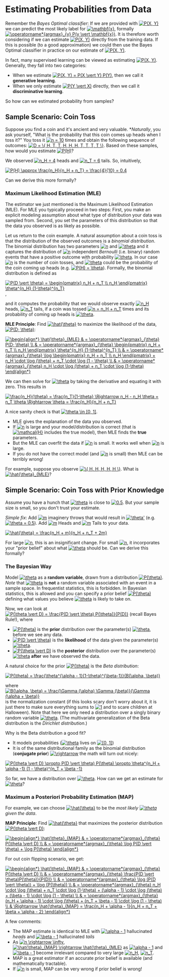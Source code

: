 # Estimating Probabilities from Data

Remember the *Bayes Optimal classifier*: If we are provided with <a href="https://www.codecogs.com/eqnedit.php?latex=P(X,&space;Y)" target="_blank"><img src="https://latex.codecogs.com/gif.latex?P(X,&space;Y)" title="P(X, Y)" /></a> we can predict the most likely label for <a href="https://www.codecogs.com/eqnedit.php?latex=\mathbf{x}" target="_blank"><img src="https://latex.codecogs.com/gif.latex?\mathbf{x}" title="\mathbf{x}" /></a>, formally <a href="https://www.codecogs.com/eqnedit.php?latex=\operatorname*{argmax}_{y}&space;P(y&space;\vert&space;\mathbf{x})" target="_blank"><img src="https://latex.codecogs.com/gif.latex?\operatorname*{argmax}_{y}&space;P(y&space;\vert&space;\mathbf{x})" title="\operatorname*{argmax}_{y} P(y \vert \mathbf{x})" /></a>. It is therefore worth considering if we can estimate <a href="https://www.codecogs.com/eqnedit.php?latex=P(X,&space;Y)" target="_blank"><img src="https://latex.codecogs.com/gif.latex?P(X,&space;Y)" title="P(X, Y)" /></a> directly from the training data. If this is possible (to a good approximation) we could then use the Bayes Optimal classifier in practice on our estimate of <a href="https://www.codecogs.com/eqnedit.php?latex=P(X,&space;Y)" target="_blank"><img src="https://latex.codecogs.com/gif.latex?P(X,&space;Y)" title="P(X, Y)" /></a>.

In fact, many supervised learning can be viewed as estimating <a href="https://www.codecogs.com/eqnedit.php?latex=P(X,&space;Y)" target="_blank"><img src="https://latex.codecogs.com/gif.latex?P(X,&space;Y)" title="P(X, Y)" /></a>. Generally, they fall into two categories:

- When we estimate <a href="https://www.codecogs.com/eqnedit.php?latex=P(X,&space;Y)&space;=&space;P(X&space;\vert&space;Y)&space;P(Y)" target="_blank"><img src="https://latex.codecogs.com/gif.latex?P(X,&space;Y)&space;=&space;P(X&space;\vert&space;Y)&space;P(Y)" title="P(X, Y) = P(X \vert Y) P(Y)" /></a>, then we call it **generative learning**.
- When we only estimate <a href="https://www.codecogs.com/eqnedit.php?latex=P(Y&space;\vert&space;X)" target="_blank"><img src="https://latex.codecogs.com/gif.latex?P(Y&space;\vert&space;X)" title="P(Y \vert X)" /></a> directly, then we call it **discriminative learning**.

So how can we estimated probability from samples?

## Sample Scenario: Coin Toss

Suppose you find a coin and it's ancient and very valuable. **Naturally*, you ask yourself, "What is the probability that this coin comes up heads when I toss it?" You toss it <a href="https://www.codecogs.com/eqnedit.php?latex=n&space;=&space;10" target="_blank"><img src="https://latex.codecogs.com/gif.latex?n&space;=&space;10" title="n = 10" /></a> times and obtain the following sequence of outcomes: <a href="https://www.codecogs.com/eqnedit.php?latex=D&space;=&space;\{&space;H,&space;T,&space;T,&space;H,&space;H,&space;H,&space;T,&space;T,&space;T,&space;T&space;\}" target="_blank"><img src="https://latex.codecogs.com/gif.latex?D&space;=&space;\{&space;H,&space;T,&space;T,&space;H,&space;H,&space;H,&space;T,&space;T,&space;T,&space;T&space;\}" title="D = \{ H, T, T, H, H, H, T, T, T, T \}" /></a>. Based on these samples, how would you estimate <a href="https://www.codecogs.com/eqnedit.php?latex=P(H)" target="_blank"><img src="https://latex.codecogs.com/gif.latex?P(H)" title="P(H)" /></a>?

We observed <a href="https://www.codecogs.com/eqnedit.php?latex=n_H&space;=&space;4" target="_blank"><img src="https://latex.codecogs.com/gif.latex?n_H&space;=&space;4" title="n_H = 4" /></a> heads and <a href="https://www.codecogs.com/eqnedit.php?latex=n_T&space;=&space;6" target="_blank"><img src="https://latex.codecogs.com/gif.latex?n_T&space;=&space;6" title="n_T = 6" /></a> tails. So, intuitively,

<a href="https://www.codecogs.com/eqnedit.php?latex=P(H)&space;\approx&space;\frac{n_H}{n_H&space;&plus;&space;n_T}&space;=&space;\frac{4}{10}&space;=&space;0.4" target="_blank"><img src="https://latex.codecogs.com/gif.latex?P(H)&space;\approx&space;\frac{n_H}{n_H&space;&plus;&space;n_T}&space;=&space;\frac{4}{10}&space;=&space;0.4" title="P(H) \approx \frac{n_H}{n_H + n_T} = \frac{4}{10} = 0.4" /></a>

Can we derive this more formally?

### Maximum Likelihood Estimation (MLE)

The estimator we just mentioned is the Maximum Likelihood Estimation (MLE). For MLE you typically proceed in two steps: First, you make an explicit modeling assumption about what type of distribution your data was sampled from. Second, you set the parameters of this distribution so that the data you observed is as likely as possible.

Let us return to the coin example. A natural assumption about a coin toss is that the distribution of the observed outcomes is a *binomial distribution*. The binomial distribution has two parameters <a href="https://www.codecogs.com/eqnedit.php?latex=n" target="_blank"><img src="https://latex.codecogs.com/gif.latex?n" title="n" /></a> and <a href="https://www.codecogs.com/eqnedit.php?latex=\theta" target="_blank"><img src="https://latex.codecogs.com/gif.latex?\theta" title="\theta" /></a> and it captures the distribution of <a href="https://www.codecogs.com/eqnedit.php?latex=n" target="_blank"><img src="https://latex.codecogs.com/gif.latex?n" title="n" /></a> independent *Bernoulli* (i.e. binary) random events that have a positive outcome with probability <a href="https://www.codecogs.com/eqnedit.php?latex=\theta" target="_blank"><img src="https://latex.codecogs.com/gif.latex?\theta" title="\theta" /></a>. In our case <a href="https://www.codecogs.com/eqnedit.php?latex=n" target="_blank"><img src="https://latex.codecogs.com/gif.latex?n" title="n" /></a> is the number of coin tosses, and <a href="https://www.codecogs.com/eqnedit.php?latex=\theta" target="_blank"><img src="https://latex.codecogs.com/gif.latex?\theta" title="\theta" /></a> could be the probability of the coin coming up heads (e.g. <a href="https://www.codecogs.com/eqnedit.php?latex=P(H)&space;=&space;\theta" target="_blank"><img src="https://latex.codecogs.com/gif.latex?P(H)&space;=&space;\theta" title="P(H) = \theta" /></a>). Formally, the binomial distribution is defined as

<a href="https://www.codecogs.com/eqnedit.php?latex=P(D&space;\vert&space;\theta)&space;=&space;\begin{pmatrix}&space;n_H&space;&plus;&space;n_T&space;\\&space;n_H&space;\end{pmatrix}&space;\theta^{n_H}&space;(1-\theta)^{n_T}" target="_blank"><img src="https://latex.codecogs.com/gif.latex?P(D&space;\vert&space;\theta)&space;=&space;\begin{pmatrix}&space;n_H&space;&plus;&space;n_T&space;\\&space;n_H&space;\end{pmatrix}&space;\theta^{n_H}&space;(1-\theta)^{n_T}" title="P(D \vert \theta) = \begin{pmatrix} n_H + n_T \\ n_H \end{pmatrix} \theta^{n_H} (1-\theta)^{n_T}" /></a>,

and it computes the probability that we would observe exactly <a href="https://www.codecogs.com/eqnedit.php?latex=n_H" target="_blank"><img src="https://latex.codecogs.com/gif.latex?n_H" title="n_H" /></a> heads, <a href="https://www.codecogs.com/eqnedit.php?latex=n_T" target="_blank"><img src="https://latex.codecogs.com/gif.latex?n_T" title="n_T" /></a> tails, if a coin was tossed <a href="https://www.codecogs.com/eqnedit.php?latex=n&space;=&space;n_H&space;&plus;&space;n_T" target="_blank"><img src="https://latex.codecogs.com/gif.latex?n&space;=&space;n_H&space;&plus;&space;n_T" title="n = n_H + n_T" /></a> times and its probability of coming up heads is <a href="https://www.codecogs.com/eqnedit.php?latex=\theta" target="_blank"><img src="https://latex.codecogs.com/gif.latex?\theta" title="\theta" /></a>.

**MLE Principle**: Find <a href="https://www.codecogs.com/eqnedit.php?latex=\hat{\theta}" target="_blank"><img src="https://latex.codecogs.com/gif.latex?\hat{\theta}" title="\hat{\theta}" /></a> to maximize the likelihood of the data, <a href="https://www.codecogs.com/eqnedit.php?latex=P(D;&space;\theta)" target="_blank"><img src="https://latex.codecogs.com/gif.latex?P(D;&space;\theta)" title="P(D; \theta)" /></a>:

<a href="https://www.codecogs.com/eqnedit.php?latex=\begin{align*}&space;\hat{\theta}_{MLE}&space;&&space;=&space;\operatorname*{argmax}_{\theta}&space;P(D;&space;\theta)&space;\\&space;&&space;=&space;\operatorname*{argmax}_{\theta}&space;\begin{pmatrix}&space;n_H&space;&plus;&space;n_T&space;\\&space;n_H&space;\end{pmatrix}&space;\theta^{n_H}&space;(1-\theta)^{n_T}&space;\\&space;&&space;=&space;\operatorname*{argmax}_{\theta}&space;\log&space;\begin{pmatrix}&space;n_H&space;&plus;&space;n_T&space;\\&space;n_H&space;\end{pmatrix}&space;&plus;&space;n_H&space;\cdot&space;\log&space;(\theta)&space;&plus;&space;n_T&space;\cdot&space;\log&space;(1&space;-&space;\theta)&space;\\&space;&&space;=&space;\operatorname*{argmax}_{\theta}&space;n_H&space;\cdot&space;\log&space;(\theta)&space;&plus;&space;n_T&space;\cdot&space;\log&space;(1-\theta)&space;\end{align*}" target="_blank"><img src="https://latex.codecogs.com/gif.latex?\begin{align*}&space;\hat{\theta}_{MLE}&space;&&space;=&space;\operatorname*{argmax}_{\theta}&space;P(D;&space;\theta)&space;\\&space;&&space;=&space;\operatorname*{argmax}_{\theta}&space;\begin{pmatrix}&space;n_H&space;&plus;&space;n_T&space;\\&space;n_H&space;\end{pmatrix}&space;\theta^{n_H}&space;(1-\theta)^{n_T}&space;\\&space;&&space;=&space;\operatorname*{argmax}_{\theta}&space;\log&space;\begin{pmatrix}&space;n_H&space;&plus;&space;n_T&space;\\&space;n_H&space;\end{pmatrix}&space;&plus;&space;n_H&space;\cdot&space;\log&space;(\theta)&space;&plus;&space;n_T&space;\cdot&space;\log&space;(1&space;-&space;\theta)&space;\\&space;&&space;=&space;\operatorname*{argmax}_{\theta}&space;n_H&space;\cdot&space;\log&space;(\theta)&space;&plus;&space;n_T&space;\cdot&space;\log&space;(1-\theta)&space;\end{align*}" title="\begin{align*} \hat{\theta}_{MLE} & = \operatorname*{argmax}_{\theta} P(D; \theta) \\ & = \operatorname*{argmax}_{\theta} \begin{pmatrix} n_H + n_T \\ n_H \end{pmatrix} \theta^{n_H} (1-\theta)^{n_T} \\ & = \operatorname*{argmax}_{\theta} \log \begin{pmatrix} n_H + n_T \\ n_H \end{pmatrix} + n_H \cdot \log (\theta) + n_T \cdot \log (1 - \theta) \\ & = \operatorname*{argmax}_{\theta} n_H \cdot \log (\theta) + n_T \cdot \log (1-\theta) \end{align*}" /></a>

We can then solve for <a href="https://www.codecogs.com/eqnedit.php?latex=\theta" target="_blank"><img src="https://latex.codecogs.com/gif.latex?\theta" title="\theta" /></a> by taking the derivative and equating it with zero. This results in

<a href="https://www.codecogs.com/eqnedit.php?latex=\frac{n_H}{\theta}&space;=&space;\frac{n_T}{1-\theta}&space;\Rightarrow&space;n_H&space;-&space;n_H&space;\theta&space;=&space;n_T&space;\theta&space;\Rightarrow&space;\theta&space;=&space;\frac{n_H}{n_H&space;&plus;&space;n_T}" target="_blank"><img src="https://latex.codecogs.com/gif.latex?\frac{n_H}{\theta}&space;=&space;\frac{n_T}{1-\theta}&space;\Rightarrow&space;n_H&space;-&space;n_H&space;\theta&space;=&space;n_T&space;\theta&space;\Rightarrow&space;\theta&space;=&space;\frac{n_H}{n_H&space;&plus;&space;n_T}" title="\frac{n_H}{\theta} = \frac{n_T}{1-\theta} \Rightarrow n_H - n_H \theta = n_T \theta \Rightarrow \theta = \frac{n_H}{n_H + n_T}" /></a>

A nice sanity check is that <a href="https://www.codecogs.com/eqnedit.php?latex=\theta&space;\in&space;[0,&space;1]" target="_blank"><img src="https://latex.codecogs.com/gif.latex?\theta&space;\in&space;[0,&space;1]" title="\theta \in [0, 1]" /></a>.

- MLE gives the explanation of the data you observed.
- If <a href="https://www.codecogs.com/eqnedit.php?latex=n" target="_blank"><img src="https://latex.codecogs.com/gif.latex?n" title="n" /></a> is large and your model/distribution is correct (that is <a href="https://www.codecogs.com/eqnedit.php?latex=\mathcal{H}" target="_blank"><img src="https://latex.codecogs.com/gif.latex?\mathcal{H}" title="\mathcal{H}" /></a> includes the true model), then MLE finds the **true** parameters.
- But the MLE can overfit the data if <a href="https://www.codecogs.com/eqnedit.php?latex=n" target="_blank"><img src="https://latex.codecogs.com/gif.latex?n" title="n" /></a> is small. It works well when <a href="https://www.codecogs.com/eqnedit.php?latex=n" target="_blank"><img src="https://latex.codecogs.com/gif.latex?n" title="n" /></a> is large.
- If you do not have the correct model (and <a href="https://www.codecogs.com/eqnedit.php?latex=n" target="_blank"><img src="https://latex.codecogs.com/gif.latex?n" title="n" /></a> is small) then MLE can be terribly wrong!

For example, suppose you observe <a href="https://www.codecogs.com/eqnedit.php?latex=\{&space;H,&space;H,&space;H,&space;H,&space;H&space;\}" target="_blank"><img src="https://latex.codecogs.com/gif.latex?\{&space;H,&space;H,&space;H,&space;H,&space;H&space;\}" title="\{ H, H, H, H, H \}" /></a>. What is <a href="https://www.codecogs.com/eqnedit.php?latex=\hat{\theta}_{MLE}" target="_blank"><img src="https://latex.codecogs.com/gif.latex?\hat{\theta}_{MLE}" title="\hat{\theta}_{MLE}" /></a>?

## Simple Scenario: Coin Toss with Prior Knowledge

Assume you have a hunch that <a href="https://www.codecogs.com/eqnedit.php?latex=\theta" target="_blank"><img src="https://latex.codecogs.com/gif.latex?\theta" title="\theta" /></a> is close to <a href="https://www.codecogs.com/eqnedit.php?latex=0.5" target="_blank"><img src="https://latex.codecogs.com/gif.latex?0.5" title="0.5" /></a>. But your sample size is small, so you don't trust your estimate.

*Simple fix*: Add <a href="https://www.codecogs.com/eqnedit.php?latex=m" target="_blank"><img src="https://latex.codecogs.com/gif.latex?m" title="m" /></a> imaginery throws that would result in <a href="https://www.codecogs.com/eqnedit.php?latex=\theta'" target="_blank"><img src="https://latex.codecogs.com/gif.latex?\theta'" title="\theta'" /></a> (e.g. <a href="https://www.codecogs.com/eqnedit.php?latex=\theta&space;=&space;0.5" target="_blank"><img src="https://latex.codecogs.com/gif.latex?\theta&space;=&space;0.5" title="\theta = 0.5" /></a>). Add <a href="https://www.codecogs.com/eqnedit.php?latex=m" target="_blank"><img src="https://latex.codecogs.com/gif.latex?m" title="m" /></a> Heads and <a href="https://www.codecogs.com/eqnedit.php?latex=m" target="_blank"><img src="https://latex.codecogs.com/gif.latex?m" title="m" /></a> Tails to your data.

<a href="https://www.codecogs.com/eqnedit.php?latex=\hat{\theta}&space;=&space;\frac{n_H&space;&plus;&space;m}{n_H&space;&plus;&space;n_T&space;&plus;&space;2m}" target="_blank"><img src="https://latex.codecogs.com/gif.latex?\hat{\theta}&space;=&space;\frac{n_H&space;&plus;&space;m}{n_H&space;&plus;&space;n_T&space;&plus;&space;2m}" title="\hat{\theta} = \frac{n_H + m}{n_H + n_T + 2m}" /></a>

For large <a href="https://www.codecogs.com/eqnedit.php?latex=n" target="_blank"><img src="https://latex.codecogs.com/gif.latex?n" title="n" /></a>, this is an insignificant change. For small <a href="https://www.codecogs.com/eqnedit.php?latex=n" target="_blank"><img src="https://latex.codecogs.com/gif.latex?n" title="n" /></a>, it incorporates your "prior belief" about what <a href="https://www.codecogs.com/eqnedit.php?latex=\theta" target="_blank"><img src="https://latex.codecogs.com/gif.latex?\theta" title="\theta" /></a> should be. Can we derive this formally?

### The Bayesian Way

Model <a href="https://www.codecogs.com/eqnedit.php?latex=\theta" target="_blank"><img src="https://latex.codecogs.com/gif.latex?\theta" title="\theta" /></a> as a **random variable**, drawn from a distribution <a href="https://www.codecogs.com/eqnedit.php?latex=P(\theta)" target="_blank"><img src="https://latex.codecogs.com/gif.latex?P(\theta)" title="P(\theta)" /></a>. *Note* that <a href="https://www.codecogs.com/eqnedit.php?latex=\theta" target="_blank"><img src="https://latex.codecogs.com/gif.latex?\theta" title="\theta" /></a> is **not** a random variable associated with an event in a sample space. In frequentist statistics, this is forbidden. In Bayesian statistics, this is allowed and you can specify a prior belief <a href="https://www.codecogs.com/eqnedit.php?latex=P(\theta)" target="_blank"><img src="https://latex.codecogs.com/gif.latex?P(\theta)" title="P(\theta)" /></a> defining what values you believe <a href="https://www.codecogs.com/eqnedit.php?latex=\theta" target="_blank"><img src="https://latex.codecogs.com/gif.latex?\theta" title="\theta" /></a> is likely to take on.

Now, we can look at <a href="https://www.codecogs.com/eqnedit.php?latex=P(\theta&space;\vert&space;D)&space;=&space;\frac{P(D&space;\vert&space;\theta)&space;P(\theta)}{P(D)}" target="_blank"><img src="https://latex.codecogs.com/gif.latex?P(\theta&space;\vert&space;D)&space;=&space;\frac{P(D&space;\vert&space;\theta)&space;P(\theta)}{P(D)}" title="P(\theta \vert D) = \frac{P(D \vert \theta) P(\theta)}{P(D)}" /></a> (recall Bayes Rule!), where

- <a href="https://www.codecogs.com/eqnedit.php?latex=P(\theta)" target="_blank"><img src="https://latex.codecogs.com/gif.latex?P(\theta)" title="P(\theta)" /></a> is the **prior** distribution over the parameter(s) <a href="https://www.codecogs.com/eqnedit.php?latex=\theta" target="_blank"><img src="https://latex.codecogs.com/gif.latex?\theta" title="\theta" /></a>, before we see any data.
- <a href="https://www.codecogs.com/eqnedit.php?latex=P(D&space;\vert&space;\theta)" target="_blank"><img src="https://latex.codecogs.com/gif.latex?P(D&space;\vert&space;\theta)" title="P(D \vert \theta)" /></a> is the **likelihood** of the data given the parameter(s) <a href="https://www.codecogs.com/eqnedit.php?latex=\theta" target="_blank"><img src="https://latex.codecogs.com/gif.latex?\theta" title="\theta" /></a>.
- <a href="https://www.codecogs.com/eqnedit.php?latex=P(\theta&space;\vert&space;D)" target="_blank"><img src="https://latex.codecogs.com/gif.latex?P(\theta&space;\vert&space;D)" title="P(\theta \vert D)" /></a> is the **posterior** distribution over the parameter(s) <a href="https://www.codecogs.com/eqnedit.php?latex=\theta" target="_blank"><img src="https://latex.codecogs.com/gif.latex?\theta" title="\theta" /></a> **after** we have observed the data.

A natural choice for the prior <a href="https://www.codecogs.com/eqnedit.php?latex=P(\theta)" target="_blank"><img src="https://latex.codecogs.com/gif.latex?P(\theta)" title="P(\theta)" /></a> is the *Beta distribution*:

<a href="https://www.codecogs.com/eqnedit.php?latex=P(\theta)&space;=&space;\frac{\theta^{\alpha&space;-&space;1}(1-\theta)^{\beta-1}}{B(\alpha,&space;\beta)}" target="_blank"><img src="https://latex.codecogs.com/gif.latex?P(\theta)&space;=&space;\frac{\theta^{\alpha&space;-&space;1}(1-\theta)^{\beta-1}}{B(\alpha,&space;\beta)}" title="P(\theta) = \frac{\theta^{\alpha - 1}(1-\theta)^{\beta-1}}{B(\alpha, \beta)}" /></a>

where <a href="https://www.codecogs.com/eqnedit.php?latex=B(\alpha,&space;\beta)&space;=&space;\frac{\Gamma&space;(\alpha)&space;\Gamma&space;(\beta)}{\Gamma&space;(\alpha&space;&plus;&space;\beta)}" target="_blank"><img src="https://latex.codecogs.com/gif.latex?B(\alpha,&space;\beta)&space;=&space;\frac{\Gamma&space;(\alpha)&space;\Gamma&space;(\beta)}{\Gamma&space;(\alpha&space;&plus;&space;\beta)}" title="B(\alpha, \beta) = \frac{\Gamma (\alpha) \Gamma (\beta)}{\Gamma (\alpha + \beta)}" /></a> is the normalization constant (if this looks scary don't worry about it, it is just there to make sure everything sums to <a href="https://www.codecogs.com/eqnedit.php?latex=1" target="_blank"><img src="https://latex.codecogs.com/gif.latex?1" title="1" /></a> and to scare children at Halloween). Note that here we only need a distribution over a singly binary random variable <a href="https://www.codecogs.com/eqnedit.php?latex=\theta" target="_blank"><img src="https://latex.codecogs.com/gif.latex?\theta" title="\theta" /></a>. (The multivariate generalization of the Beta distribution is the *Dirichlet distribution*.)

Why is the Beta distribution a good fit?

- It models probabilities (<a href="https://www.codecogs.com/eqnedit.php?latex=\theta" target="_blank"><img src="https://latex.codecogs.com/gif.latex?\theta" title="\theta" /></a> lives on <a href="https://www.codecogs.com/eqnedit.php?latex=[0,&space;1]" target="_blank"><img src="https://latex.codecogs.com/gif.latex?[0,&space;1]" title="[0, 1]" /></a>)
- It is of the same distributional family as the binomial distribution (**conjugate prior**) <a href="https://www.codecogs.com/eqnedit.php?latex=\rightarrow" target="_blank"><img src="https://latex.codecogs.com/gif.latex?\rightarrow" title="\rightarrow" /></a> the math will turn out nicely:

<a href="https://www.codecogs.com/eqnedit.php?latex=P(\theta&space;\vert&space;D)&space;\propto&space;P(D&space;\vert&space;\theta)&space;P(\theta)&space;\propto&space;\theta^{n_H&space;&plus;&space;\alpha&space;-1}&space;(1&space;-&space;\theta)^{n_T&space;&plus;&space;\beta&space;-1}" target="_blank"><img src="https://latex.codecogs.com/gif.latex?P(\theta&space;\vert&space;D)&space;\propto&space;P(D&space;\vert&space;\theta)&space;P(\theta)&space;\propto&space;\theta^{n_H&space;&plus;&space;\alpha&space;-1}&space;(1&space;-&space;\theta)^{n_T&space;&plus;&space;\beta&space;-1}" title="P(\theta \vert D) \propto P(D \vert \theta) P(\theta) \propto \theta^{n_H + \alpha -1} (1 - \theta)^{n_T + \beta -1}" /></a>

So far, we have a distribution over <a href="https://www.codecogs.com/eqnedit.php?latex=\theta" target="_blank"><img src="https://latex.codecogs.com/gif.latex?\theta" title="\theta" /></a>. How can we get an estimate for <a href="https://www.codecogs.com/eqnedit.php?latex=\theta" target="_blank"><img src="https://latex.codecogs.com/gif.latex?\theta" title="\theta" /></a>?

### Maximum a Posteriori Probability Estimation (MAP)

For example, we can choose <a href="https://www.codecogs.com/eqnedit.php?latex=\hat{\theta}" target="_blank"><img src="https://latex.codecogs.com/gif.latex?\hat{\theta}" title="\hat{\theta}" /></a> to be the *most likely <a href="https://www.codecogs.com/eqnedit.php?latex=\theta" target="_blank"><img src="https://latex.codecogs.com/gif.latex?\theta" title="\theta" /></a> given the data*.

**MAP Principle**: Find <a href="https://www.codecogs.com/eqnedit.php?latex=\hat{\theta}" target="_blank"><img src="https://latex.codecogs.com/gif.latex?\hat{\theta}" title="\hat{\theta}" /></a> that maximizes the posterior distribution <a href="https://www.codecogs.com/eqnedit.php?latex=P(\theta&space;\vert&space;D)" target="_blank"><img src="https://latex.codecogs.com/gif.latex?P(\theta&space;\vert&space;D)" title="P(\theta \vert D)" /></a>:

<a href="https://www.codecogs.com/eqnedit.php?latex=\begin{align*}&space;\hat{\theta}_{MAP}&space;&&space;=&space;\operatorname*{argmax}_{\theta}&space;P(\theta&space;\vert&space;D)&space;\\&space;&&space;=&space;\operatorname*{argmax}_{\theta}&space;\log&space;P(D&space;\vert&space;\theta)&space;&plus;&space;\log&space;P(\theta)&space;\end{align*}" target="_blank"><img src="https://latex.codecogs.com/gif.latex?\begin{align*}&space;\hat{\theta}_{MAP}&space;&&space;=&space;\operatorname*{argmax}_{\theta}&space;P(\theta&space;\vert&space;D)&space;\\&space;&&space;=&space;\operatorname*{argmax}_{\theta}&space;\log&space;P(D&space;\vert&space;\theta)&space;&plus;&space;\log&space;P(\theta)&space;\end{align*}" title="\begin{align*} \hat{\theta}_{MAP} & = \operatorname*{argmax}_{\theta} P(\theta \vert D) \\ & = \operatorname*{argmax}_{\theta} \log P(D \vert \theta) + \log P(\theta) \end{align*}" /></a>

For out coin flipping scenario, we get:

<a href="https://www.codecogs.com/eqnedit.php?latex=\begin{align*}&space;\hat{\theta}_{MAP}&space;&&space;=&space;\operatorname*{argmax}_{\theta}&space;P(\theta&space;\vert&space;D)&space;\\&space;&&space;=&space;\operatorname*{argmax}_{\theta}&space;\frac{P(D&space;\vert&space;\theta)P(\theta)}{P(D)}&space;\\&space;&&space;=&space;\operatorname*{argmax}_{\theta}&space;\log&space;(P(D&space;\vert&space;\theta))&space;&plus;&space;\log&space;(P(\theta))&space;\\&space;&&space;=&space;\operatorname*{argmax}_{\theta}&space;n_H&space;\cdot&space;\log&space;(\theta)&space;&plus;&space;n_T&space;\cdot&space;\log&space;(1-\theta)&space;&plus;&space;(\alpha&space;-&space;1)&space;\cdot&space;\log&space;(\theta)&space;&plus;&space;(\beta&space;-&space;1)&space;\cdot&space;\log&space;(1&space;-&space;\theta)&space;\\&space;&&space;=&space;\operatorname*{argmax}_{\theta}&space;(n_H&space;&plus;&space;\alpha&space;-&space;1)&space;\cdot&space;\log&space;(\theta)&space;&plus;&space;(n_T&space;&plus;&space;\beta&space;-&space;1)&space;\cdot&space;\log&space;(1&space;-&space;\theta)&space;\\&space;&&space;\Rightarrow&space;\hat{\theta}_{MAP}&space;=&space;\frac{n_H&space;&plus;&space;\alpha&space;-&space;1}{n_H&space;&plus;&space;n_T&space;&plus;&space;\beta&space;&plus;&space;\alpha&space;-&space;2}&space;\end{align*}" target="_blank"><img src="https://latex.codecogs.com/gif.latex?\begin{align*}&space;\hat{\theta}_{MAP}&space;&&space;=&space;\operatorname*{argmax}_{\theta}&space;P(\theta&space;\vert&space;D)&space;\\&space;&&space;=&space;\operatorname*{argmax}_{\theta}&space;\frac{P(D&space;\vert&space;\theta)P(\theta)}{P(D)}&space;\\&space;&&space;=&space;\operatorname*{argmax}_{\theta}&space;\log&space;(P(D&space;\vert&space;\theta))&space;&plus;&space;\log&space;(P(\theta))&space;\\&space;&&space;=&space;\operatorname*{argmax}_{\theta}&space;n_H&space;\cdot&space;\log&space;(\theta)&space;&plus;&space;n_T&space;\cdot&space;\log&space;(1-\theta)&space;&plus;&space;(\alpha&space;-&space;1)&space;\cdot&space;\log&space;(\theta)&space;&plus;&space;(\beta&space;-&space;1)&space;\cdot&space;\log&space;(1&space;-&space;\theta)&space;\\&space;&&space;=&space;\operatorname*{argmax}_{\theta}&space;(n_H&space;&plus;&space;\alpha&space;-&space;1)&space;\cdot&space;\log&space;(\theta)&space;&plus;&space;(n_T&space;&plus;&space;\beta&space;-&space;1)&space;\cdot&space;\log&space;(1&space;-&space;\theta)&space;\\&space;&&space;\Rightarrow&space;\hat{\theta}_{MAP}&space;=&space;\frac{n_H&space;&plus;&space;\alpha&space;-&space;1}{n_H&space;&plus;&space;n_T&space;&plus;&space;\beta&space;&plus;&space;\alpha&space;-&space;2}&space;\end{align*}" title="\begin{align*} \hat{\theta}_{MAP} & = \operatorname*{argmax}_{\theta} P(\theta \vert D) \\ & = \operatorname*{argmax}_{\theta} \frac{P(D \vert \theta)P(\theta)}{P(D)} \\ & = \operatorname*{argmax}_{\theta} \log (P(D \vert \theta)) + \log (P(\theta)) \\ & = \operatorname*{argmax}_{\theta} n_H \cdot \log (\theta) + n_T \cdot \log (1-\theta) + (\alpha - 1) \cdot \log (\theta) + (\beta - 1) \cdot \log (1 - \theta) \\ & = \operatorname*{argmax}_{\theta} (n_H + \alpha - 1) \cdot \log (\theta) + (n_T + \beta - 1) \cdot \log (1 - \theta) \\ & \Rightarrow \hat{\theta}_{MAP} = \frac{n_H + \alpha - 1}{n_H + n_T + \beta + \alpha - 2} \end{align*}" /></a>

A few comments:

- The MAP estimate is identical to MLE with <a href="https://www.codecogs.com/eqnedit.php?latex=\alpha&space;-&space;1" target="_blank"><img src="https://latex.codecogs.com/gif.latex?\alpha&space;-&space;1" title="\alpha - 1" /></a> hallucinated *heads* and <a href="https://www.codecogs.com/eqnedit.php?latex=\beta&space;-&space;1" target="_blank"><img src="https://latex.codecogs.com/gif.latex?\beta&space;-&space;1" title="\beta - 1" /></a> hallucinated *tails*
- As <a href="https://www.codecogs.com/eqnedit.php?latex=n&space;\rightarrow&space;\infty" target="_blank"><img src="https://latex.codecogs.com/gif.latex?n&space;\rightarrow&space;\infty" title="n \rightarrow \infty" /></a>, <a href="https://www.codecogs.com/eqnedit.php?latex=\hat{\theta}_{MAP}&space;\rightarrow&space;\hat{\theta}_{MLE}" target="_blank"><img src="https://latex.codecogs.com/gif.latex?\hat{\theta}_{MAP}&space;\rightarrow&space;\hat{\theta}_{MLE}" title="\hat{\theta}_{MAP} \rightarrow \hat{\theta}_{MLE}" /></a> as <a href="https://www.codecogs.com/eqnedit.php?latex=\alpha&space;-&space;1" target="_blank"><img src="https://latex.codecogs.com/gif.latex?\alpha&space;-&space;1" title="\alpha - 1" /></a> and <a href="https://www.codecogs.com/eqnedit.php?latex=\beta&space;-&space;1" target="_blank"><img src="https://latex.codecogs.com/gif.latex?\beta&space;-&space;1" title="\beta - 1" /></a> become irrelevant compared to very large <a href="https://www.codecogs.com/eqnedit.php?latex=n_H" target="_blank"><img src="https://latex.codecogs.com/gif.latex?n_H" title="n_H" /></a>, <a href="https://www.codecogs.com/eqnedit.php?latex=n_T" target="_blank"><img src="https://latex.codecogs.com/gif.latex?n_T" title="n_T" /></a>.
- MAP is a great estimator if an accurate prior belief is available (and mathematically tractable).
- If <a href="https://www.codecogs.com/eqnedit.php?latex=n" target="_blank"><img src="https://latex.codecogs.com/gif.latex?n" title="n" /></a> is small, MAP can be very wrong if prior belief is wrong!












































